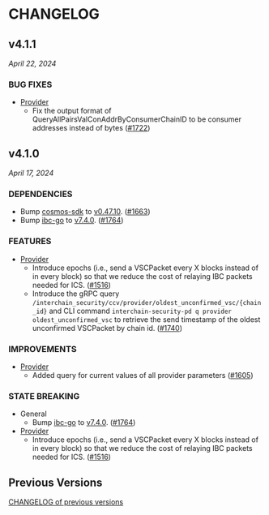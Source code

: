 # CHANGELOG

## v4.1.1

*April 22, 2024*

### BUG FIXES

- [Provider](x/ccv/provider)
  - Fix the output format of QueryAllPairsValConAddrByConsumerChainID to be consumer addresses instead of bytes
    ([\#1722](https://github.com/cosmos/interchain-security/pull/1722))

## v4.1.0

*April 17, 2024*

### DEPENDENCIES

- Bump [cosmos-sdk](https://github.com/cosmos/cosmos-sdk) to
  [v0.47.10](https://github.com/cosmos/cosmos-sdk/releases/tag/v0.47.10).
  ([\#1663](https://github.com/cosmos/interchain-security/pull/1663))
- Bump [ibc-go](https://github.com/cosmos/ibc-go) to
  [v7.4.0](https://github.com/cosmos/ibc-go/releases/tag/v7.4.0).
  ([\#1764](https://github.com/cosmos/interchain-security/pull/1764))

### FEATURES

- [Provider](x/ccv/provider)
  - Introduce epochs (i.e., send a VSCPacket every X blocks instead of in every
    block) so that we reduce the cost of relaying IBC packets needed for ICS.
    ([\#1516](https://github.com/cosmos/interchain-security/pull/1516))
  - Introduce the gRPC query `/interchain_security/ccv/provider/oldest_unconfirmed_vsc/{chain_id}`
    and CLI command `interchain-security-pd q provider oldest_unconfirmed_vsc`
    to retrieve the send timestamp of the oldest unconfirmed VSCPacket by chain id.
    ([\#1740](https://github.com/cosmos/interchain-security/pull/1740))

### IMPROVEMENTS

- [Provider](x/ccv/provider)
  - Added query for current values of all provider parameters
    ([\#1605](https://github.com/cosmos/interchain-security/pull/1605))

### STATE BREAKING

- General
  - Bump [ibc-go](https://github.com/cosmos/ibc-go) to
    [v7.4.0](https://github.com/cosmos/ibc-go/releases/tag/v7.4.0).
    ([\#1764](https://github.com/cosmos/interchain-security/pull/1764))
- [Provider](x/ccv/provider)
  - Introduce epochs (i.e., send a VSCPacket every X blocks instead of in every
    block) so that we reduce the cost of relaying IBC packets needed for ICS.
    ([\#1516](https://github.com/cosmos/interchain-security/pull/1516))

## Previous Versions

[CHANGELOG of previous versions](https://github.com/cosmos/interchain-security/blob/main/CHANGELOG.md)

